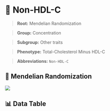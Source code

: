 # 🧪 Non-HDL-C

> **Root:** Mendelian Randomization

> **Group:** Concentration  

> **Subgroup:** Other traits

> **Phenotype:** Total-Cholesterol Minus HDL-C  

> **Abbreviations:** `Non-HDL-C`

## 🧬 Mendelian Randomization  

<img src="/MR/Figures/Inverse/NonhengxianHDLhengxianC.png"/>


## 📊 Data Table


<CsvTableMRI src="/MR_Data/Inverse/NonhengxianHDLhengxianC.csv"/>
